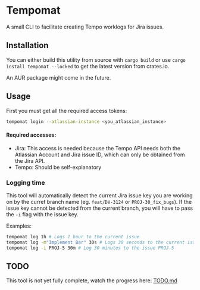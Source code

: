 # Tempomat

A small CLI to facilitate creating Tempo worklogs for Jira issues.

## Installation

You can either build this utility from source with `cargo build` or use `cargo install tempomat --locked` to get the latest version from crates.io.

An AUR package might come in the future.

## Usage

First you must get all the required access tokens:

```sh
tempomat login --atlassian-instance <you_atlassian_instance>
```

#### Required accesses:

 - Jira: This access is needed because the Tempo API needs both the Atlassian Account and Jira issue ID, which can only be obtained from the Jira API.
 - Tempo: Should be self-explanatory

### Logging time

This tool will automatically detect the current Jira issue key you are working on by the curret branch name (eg. `feat/DV-3124` or `PROJ-30_fix_bugs`).
If the issue key cannot be detected from the current branch, you will have to pass the `-i` flag with the issue key.

Examples:
```sh
tempomat log 1h # Logs 1 hour to the current issue
tempomat log -m"Implement Bar" 30s # Logs 30 seconds to the current issue with a description
tempomat log -i PROJ-5 30m # Log 30 minutes to the issue PROJ-5
```

## TODO

This tool is not yet fully complete, watch the progress here: [TODO.md](https://github.com/maxicarlos08/tempomat/blob/master/TODO.md)
